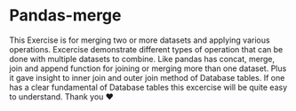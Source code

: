 # Pandas-merge
This Exercise is for merging two or more datasets and applying various operations.
Excercise demonstrate different types of operation that can be done with multiple datasets to combine.
Like pandas has concat, merge, join and append function for joining or merging more than one dataset.
Plus it gave insight to inner join and outer join method of Database tables.
If one has a clear fundamental of Database tables this excercise will be quite easy to understand.
Thank you ❤
